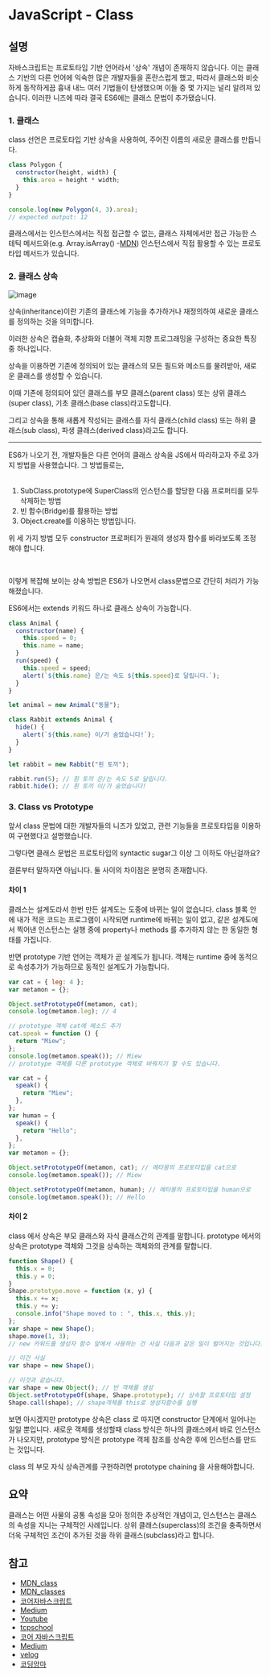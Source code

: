 # JavaScript - Class

## 설명

자바스크립트는 프로토타입 기반 언어라서 '상속' 개념이 존재하지 않습니다. 이는 클래스 기반의 다른 언어에 익숙한 많은 개발자들을 혼란스럽게 했고, 따라서 클래스와 비슷하게 동작하게끔 흉내 내느 여러 기법들이 탄생했으며 이들 중 몇 가지는 널리 알려져 있습니다. 이러한 니즈에 따라 결국 ES6에는 클래스 문법이 추가됐습니다.

### 1. 클래스

class 선언은 프로토타입 기반 상속을 사용하여, 주어진 이름의 새로운 클래스를 만듭니다.

```js
class Polygon {
  constructor(height, width) {
    this.area = height * width;
  }
}

console.log(new Polygon(4, 3).area);
// expected output: 12
```

클래스에서는 인스턴스에서는 직접 접근할 수 없는, 클래스 자체에서만 접근 가능한 스테틱 메서드와(e.g. Array.isArray() -[MDN](https://developer.mozilla.org/ko/docs/Web/JavaScript/Reference/Global_Objects/Array/isArray)) 인스턴스에서 직접 활용할 수 있는 프로토타입 메서드가 있습니다.

### 2. 클래스 상속

![image](http://www.tcpschool.com/lectures/img_java_inheritance_diagram.png)

상속(inheritance)이란 기존의 클래스에 기능을 추가하거나 재정의하여 새로운 클래스를 정의하는 것을 의미합니다.

이러한 상속은 캡슐화, 추상화와 더불어 객체 지향 프로그래밍을 구성하는 중요한 특징 중 하나입니다.

상속을 이용하면 기존에 정의되어 있는 클래스의 모든 필드와 메소드를 물려받아, 새로운 클래스를 생성할 수 있습니다.

이때 기존에 정의되어 있던 클래스를 부모 클래스(parent class) 또는 상위 클래스(super class), 기초 클래스(base class)라고도합니다.

그리고 상속을 통해 새롭게 작성되는 클래스를 자식 클래스(child class) 또는 하위 클래스(sub class), 파생 클래스(derived class)라고도 합니다.

<hr>
ES6가 나오기 전, 개발자들은 다른 언어의 클래스 상속을 JS에서 따라하고자 주로 3가지 방법을 사용했습니다. 그 방법들로는,
<br />
<br />

1. SubClass.prototype에 SuperClass의 인스턴스를 할당한 다음 프로퍼티를 모두 삭제하는 방법
2. 빈 함수(Bridge)를 활용하는 방법
3. Object.create를 이용하는 방법입니다.

위 세 가지 방법 모두 constructor 프로퍼티가 원래의 생성자 함수를 바라보도록 조정해야 합니다.

<br />

이렇게 복잡해 보이는 상속 방법은 ES6가 나오면서 class문법으로 간단히 처리가 가능해졌습니다.

ES6에서는 extends 키워드 하나로 클래스 상속이 가능합니다.

```js
class Animal {
  constructor(name) {
    this.speed = 0;
    this.name = name;
  }
  run(speed) {
    this.speed = speed;
    alert(`${this.name} 은/는 속도 ${this.speed}로 달립니다.`);
  }
}

let animal = new Animal("동물");
```

```js
class Rabbit extends Animal {
  hide() {
    alert(`${this.name} 이/가 숨었습니다!`);
  }
}

let rabbit = new Rabbit("흰 토끼");

rabbit.run(5); // 흰 토끼 은/는 속도 5로 달립니다.
rabbit.hide(); // 흰 토끼 이/가 숨었습니다!
```

### 3. Class vs Prototype

앞서 class 문법에 대한 개발자들의 니즈가 있었고,
관련 기능들을 프로토타입을 이용하여 구현했다고 설명했습니다.

그렇다면 클래스 문법은 프로토타입의 syntactic sugar그 이상 그 이하도 아닌걸까요?

결론부터 말하자면 아닙니다.
둘 사이의 차이점은 분명히 존재합니다.

#### 차이 1

클래스는 설계도라서 한번 만든 설계도는 도중에 바뀌는 일이 없습니다. class 블록 안에 내가 적은 코드는 프로그램이 시작되면 runtime에 바뀌는 일이 없고, 같은 설계도에서 찍어낸 인스턴스는 실행 중에 property나 methods 를 추가하지 않는 한 동일한 형태를 가집니다.

반면 prototype 기반 언어는 객체가 곧 설계도가 됩니다. 객체는 runtime 중에 동적으로 속성추가가 가능하므로 동적인 설계도가 가능합니다.

```js
var cat = { leg: 4 };
var metamon = {};

Object.setPrototypeOf(metamon, cat);
console.log(metamon.leg); // 4

// prototype 객체 cat에 메소드 추가
cat.speak = function () {
  return "Miew";
};
console.log(metamon.speak()); // Miew
// prototype 객체를 다른 prototype 객체로 바꿔치기 할 수도 있습니다.

var cat = {
  speak() {
    return "Miew";
  },
};
var human = {
  speak() {
    return "Hello";
  },
};
var metamon = {};

Object.setPrototypeOf(metamon, cat); // 메타몽의 프로토타입을 cat으로
console.log(metamon.speak()); // Miew

Object.setPrototypeOf(metamon, human); // 메타몽의 프로토타입을 human으로
console.log(metamon.speak()); // Hello
```

#### 차이 2

class 에서 상속은 부모 클래스와 자식 클래스간의 관계를 말합니다.
prototype 에서의 상속은 prototype 객체와 그것을 상속하는 객체와의 관계를 말합니다.

```js
function Shape() {
  this.x = 0;
  this.y = 0;
}
Shape.prototype.move = function (x, y) {
  this.x += x;
  this.y += y;
  console.info("Shape moved to : ", this.x, this.y);
};
var shape = new Shape();
shape.move(1, 3);
// new 카워드를 생성자 함수 앞에서 사용하는 건 사실 다음과 같은 일이 벌어지는 것입니다.

// 이건 사실
var shape = new Shape();

// 이것과 같습니다.
var shape = new Object(); // 빈 객체를 생성
Object.setPrototypeOf(shape, Shape.prototype); // 상속할 프로토타입 설정
Shape.call(shape); // shape객체를 this로 생성자함수를 실행
```

보면 아시겠지만 prototype 상속은 class 로 따지면 constructor 단계에서 일어나는 일일 뿐입니다. 새로운 객체를 생성할때 class 방식은 하나의 클래스에서 바로 인스턴스가 나오지만, prototype 방식은 prototype 객체 참조를 상속한 후에 인스턴스를 만드는 것입니다.

class 의 부모 자식 상속관계를 구현하려면 prototype chaining 을 사용해야합니다.

## 요약

클래스는 어떤 사물의 공통 속성을 모아 정의한 추상적인 개념이고, 인스턴스는 클래스의 속성을 지니는 구체적인 사례입니다. 상위 클래스(superclass)의 조건을 충족하면서 더욱 구체적인 조건이 추가된 것을 하위 클래스(subclass)라고 합니다.

## 참고

- [MDN_class](https://developer.mozilla.org/ko/docs/Web/JavaScript/Reference/Statements/class)
- [MDN_classes](https://developer.mozilla.org/ko/docs/Web/JavaScript/Reference/Classes)
- [코어자바스크립트](http://www.yes24.com/Product/Goods/78586788)
- [Medium](https://medium.com/@flqjsl/js-class-%EC%99%80-prototype-%EC%9D%98-%EC%B0%A8%EC%9D%B4-7dc1d7531ae0)
- [Youtube](https://www.youtube.com/watch?v=XoQKXDWbL1M)
- [tcpschool](http://www.tcpschool.com/java/java_inheritance_concept)
- [코어 자바스크립트](https://ko.javascript.info/class-inheritance)
- [Medium](https://medium.com/javascript-scene/master-the-javascript-interview-what-s-the-difference-between-class-prototypal-inheritance-e4cd0a7562e9)
- [velog](https://velog.io/@wpark/class-vs-prototype)
- [코딩앙마](https://www.youtube.com/watch?v=OpvtD7ELMQo&t=299s)
